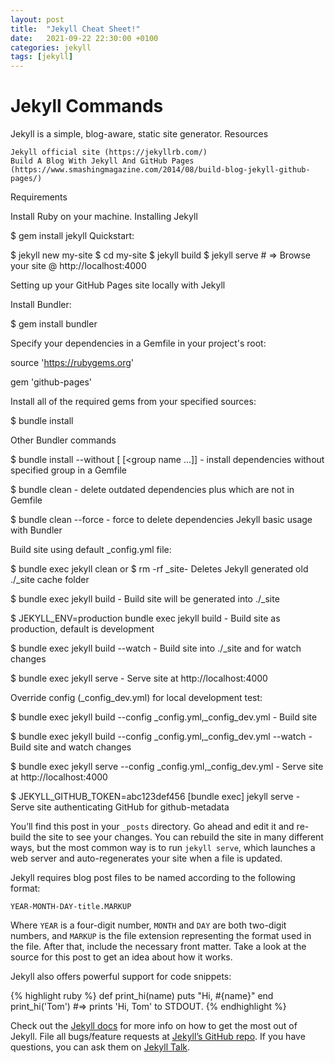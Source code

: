 ```yaml
---
layout: post
title:  "Jekyll Cheat Sheet!"
date:   2021-09-22 22:30:00 +0100
categories: jekyll
tags: [jekyll]
---
```


# Jekyll Commands

Jekyll is a simple, blog-aware, static site generator.
Resources

    Jekyll official site (https://jekyllrb.com/)
    Build A Blog With Jekyll And GitHub Pages (https://www.smashingmagazine.com/2014/08/build-blog-jekyll-github-pages/)

Requirements

Install Ruby on your machine.
Installing Jekyll

$ gem install jekyll
Quickstart:

$ jekyll new my-site
$ cd my-site
$ jekyll build
$ jekyll serve    # => Browse your site @ http://localhost:4000

Setting up your GitHub Pages site locally with Jekyll

Install Bundler:

$ gem install bundler

Specify your dependencies in a Gemfile in your project's root:

source 'https://rubygems.org'

gem 'github-pages'

Install all of the required gems from your specified sources:

$ bundle install

Other Bundler commands

$ bundle install --without [<group name> [<group name ...]] - install dependencies without specified group in a Gemfile

$ bundle clean - delete outdated dependencies plus which are not in Gemfile

$ bundle clean --force - force to delete dependencies
Jekyll basic usage with Bundler

Build site using default _config.yml file:

$ bundle exec jekyll clean or $ rm -rf _site- Deletes Jekyll generated old ./_site cache folder

$ bundle exec jekyll build - Build site will be generated into ./_site

$ JEKYLL_ENV=production bundle exec jekyll build - Build site as production, default is development

$ bundle exec jekyll build --watch - Build site into ./_site and for watch changes

$ bundle exec jekyll serve - Serve site at http://localhost:4000

Override config (_config_dev.yml) for local development test:

$ bundle exec jekyll build --config _config.yml,_config_dev.yml - Build site

$ bundle exec jekyll build --config _config.yml,_config_dev.yml --watch - Build site and watch changes

$ bundle exec jekyll serve --config _config.yml,_config_dev.yml - Serve site at http://localhost:4000

$ JEKYLL_GITHUB_TOKEN=abc123def456 [bundle exec] jekyll serve - Serve site authenticating GitHub for github-metadata

You’ll find this post in your `_posts` directory. Go ahead and edit it and re-build the site to see your changes. You can rebuild the site in many different ways, but the most common way is to run `jekyll serve`, which launches a web server and auto-regenerates your site when a file is updated.

Jekyll requires blog post files to be named according to the following format:

`YEAR-MONTH-DAY-title.MARKUP`

Where `YEAR` is a four-digit number, `MONTH` and `DAY` are both two-digit numbers, and `MARKUP` is the file extension representing the format used in the file. After that, include the necessary front matter. Take a look at the source for this post to get an idea about how it works.

Jekyll also offers powerful support for code snippets:

{% highlight ruby %}
def print_hi(name)
  puts "Hi, #{name}"
end
print_hi('Tom')
#=> prints 'Hi, Tom' to STDOUT.
{% endhighlight %}

Check out the [Jekyll docs][jekyll-docs] for more info on how to get the most out of Jekyll. File all bugs/feature requests at [Jekyll’s GitHub repo][jekyll-gh]. If you have questions, you can ask them on [Jekyll Talk][jekyll-talk].

[jekyll-docs]: https://jekyllrb.com/docs/home
[jekyll-gh]:   https://github.com/jekyll/jekyll
[jekyll-talk]: https://talk.jekyllrb.com/
